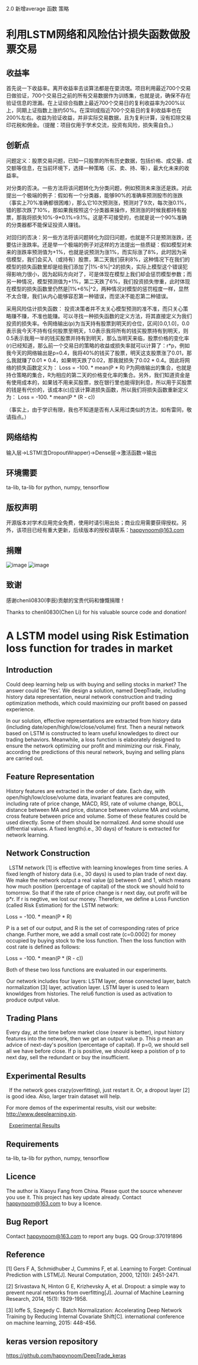 2.0 新增average 函数 策略




利用LSTM网络和风险估计损失函数做股票交易
===

## 收益率
    
首先说一下收益率。离开收益率去谈算法都是在耍流氓。项目利用最近700个交易日做验证，700个交易日之前的所有交易数据作为训练集，也就是说，确保不存在验证信息的泄漏。在上证综合指数上最近700个交易日的复利收益率为200%以上，同期上证指数上涨约50%。在深圳成指近700个交易日的复利收益率也在200%左右。收益为验证收益，并非实际交易数据，且为复利计算，没有扣除交易印花税和佣金。（提醒：项目仅用于学术交流，投资有风险，损失需自负。）


## 创新点

问题定义：股票交易问题，已知一只股票的所有历史数据，包括价格、成交量、成交额等信息，在当前环境下，选择一种策略（买、卖、持、等），最大化未来的收益率。

对分类的否决。一些方法将该问题转化为分类问题，例如预测未来涨还是跌。对此提出一个极端的例子：假如有一个分类器，能够90%的准确率预测股市的涨跌（事实上70%准确都很困难），那么它10次预测涨，预测对了9次，每次涨0.1%，错的那次跌了10%，那如果我按照这个分类器来操作，预测涨的时候我都持有股票，那我将损失10%-9*0.1%=9.1%。这是不可接受的，也就是说一个90%准确的分类器都不能保证投资人赚钱。

对回归的否决：另一些方法将该问题转化为回归问题，也就是不只是预测涨跌，还要估计涨跌率。还是举一个极端的例子对这样的方法提出一些质疑：假如模型对未来的涨跌率预测值为+1%，也就是说预测为涨1%，而实际涨了8%，此时因为采信模型，我们会买入（或持有）股票，第二天我们获利8%，这种情况下在我们的模型的损失函数里却是给我们添加了|1%-8%|^2的损失，实际上模型这个错误犯得影响力很小，因为起码方向对了，可是体现在模型上我们却会惩罚模型参数；而另一种情况，模型预测值为+1%，第二天跌了6%，我们投资损失惨重，此时体现在模型的损失函数里仍然是|1%+6%|^2，两种情况对模型的惩罚程度一样，显然不太合理，我们从内心能够容忍第一种错误，而坚决不能忍第二种错误。

采用风险估计损失函数：
投资决策者并不太关心模型预测的准不准，而只关心策略赚不赚，不准也能赚。可以寻找一种损失函数的定义方法，将其直接定义为我们投资的损失率。令网络输出(p)为当天持有股票到明天的仓位，区间[0.0,1.0]，0.0表示我今天不持有任何股票至明天，1.0表示我将所有的钱买股票持有到明天，则0.5表示我用一半的钱买股票并持有到明天，那么当明天来临，股票价格的变化率(r)已经知道，那么前一个交易日的策略的收益或损失率就可以计算了：r*p，例如我今天的网络输出是p=0.4，我将40%的钱买了股票，明天这支股票涨了0.01，那么我就赚了0.01 * 0.4，如果明天跌了0.02，那我就损失了0.02 * 0.4。因此将网络的损失函数定义为：
	Loss = -100. * mean(P * R)
P为网络输出的集合，也就是持仓策略的集合，R为相应的第二天的价格变化率的集合。另外，我们知道资金是有使用成本的，如果钱不用来买股票，放在银行里也能得到利息，所以用于买股票的钱是有代价的，该成本(c)应该计算进损失函数，所以我们将损失函数重新定义为：
	Loss = -100. * mean(P * (R - c))



（事实上，由于学识有限，我也不知道是否有人采用过类似的方法，如有雷同，敬请指点。）

## 网络结构

输入层->LSTM(含DropoutWrapper)->Dense层->激活函数->输出

## 环境需要

ta-lib, ta-lib for python, numpy, tensorflow

## 版权声明

开源版本对学术应用完全免费，使用时请引用出处；商业应用需要获得授权。另外，该项目已经有重大更新，后续版本的授权请联系：happynoom@163.com

## 捐赠

![image](wx_code.jpg)
![image](zfb_code.jpg)

## 致谢

感谢chenli0830(李辰)贡献的宝贵代码和慷慨捐赠！

Thanks to chenli0830(Chen Li) for his valuable source code and donation!



A LSTM model using Risk Estimation loss function for trades in market
===

## Introduction

   Could deep learning help us with buying and selling stocks in market? The answer could be 'Yes'. We design a solution, named DeepTrade, including history data representation, neural network construction and trading optimization methods, which could maximizing our profit based on passed experience.

   In our solution, effective representations are extracted from history data (including date/open/high/low/close/volume) first. Then a neural network based on LSTM is constructed to learn useful knowledges to direct our trading behaviors. Meanwhile, a loss function is elaborately designed to ensure the network optimizing our profit and minimizing our risk. Finaly, according the predictions of this neural network, buying and selling plans are carried out.

## Feature Representation

   History features are extracted in the order of date. Each day, with open/high/low/close/volume data, invariant features are computed, including rate of price change, MACD, RSI, rate of volume change, BOLL, distance between MA and price, distance between volume MA and volume, cross feature between price and volume. Some of these features could be used directly. Some of them should be normalized. And some should use diffrential values. A fixed length(i.e., 30 days) of feature is extracted for network learning.

## Network Construction

   LSTM network [1] is effective with learning knowleges from time series. A fixed length of history data (i.e., 30 days) is used to plan trade of next day. We make the network output a real value (p) between 0 and 1, which means how much position (percentage of capital) of the stock we should hold to tomorrow. So that if the rate of price change is r next day, out profit will be p*r. If r is negtive, we lost our money. Therefore, we define a Loss Function (called Risk Estimation) for the LSTM network:

   Loss = -100. * mean(P * R)

P is a set of our output, and R is the set of corresponding rates of price change. Further more, we add a small cost rate (c=0.0002) for money occupied by buying stock to the loss function. Then the loss function with cost rate is defined as follows:
   
   Loss = -100. * mean(P * (R - c))

  Both of these two loss functions are evaluated in our experiments.

  Our network includes four layers: LSTM layer, dense connected layer, batch normalization [3] layer, activation layer. LSTM layer is used to learn knowldges from histories. The relu6 function is used as activation to produce output value.  

## Trading Plans

   Every day, at the time before market close (nearer is better), input history features into the network, then we get an output value p. This p mean an advice of next-day's position (percentage of capital). If p=0, we should sell all we have before close. If p is positive, we should keep a poistion of p to next day, sell the redundant or buy the insufficient.

## Experimental Results

   If the network goes crazy(overfitting), just restart it. Or, a dropout layer [2] is good idea. Also, larger train dataset will help.
 
   For more demos of the experimental results, visit our website: http://www.deeplearning.xin.
   
   [Experimental Results](http://www.deeplearning.xin)
   
## Requirements

ta-lib, ta-lib for python, numpy, tensorflow

## Licence

The author is Xiaoyu Fang from China. Please quot the source whenever you use it. This project has key update already. Contact happynoom@163.com to buy a licence.

## Bug Report

Contact happynoom@163.com to report any bugs. QQ Group:370191896

## Reference

[1] Gers F A, Schmidhuber J, Cummins F, et al. Learning to Forget: Continual Prediction with LSTM[J]. Neural Computation, 2000, 12(10): 2451-2471.

[2] Srivastava N, Hinton G E, Krizhevsky A, et al. Dropout: a simple way to prevent neural networks from overfitting[J]. Journal of Machine Learning Research, 2014, 15(1): 1929-1958.

[3] Ioffe S, Szegedy C. Batch Normalization: Accelerating Deep Network Training by Reducing Internal Covariate Shift[C]. international conference on machine learning, 2015: 448-456.

## keras version repository
https://github.com/happynoom/DeepTrade_keras

